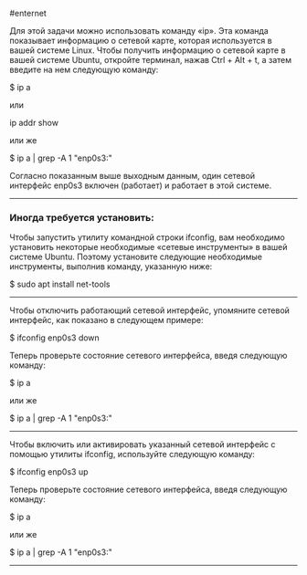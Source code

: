 #enternet

Для этой задачи можно использовать команду «ip». Эта команда показывает информацию о сетевой карте, которая используется в вашей системе Linux. Чтобы получить информацию о сетевой карте в вашей системе Ubuntu, откройте терминал, нажав Ctrl + Alt + t, а затем введите на нем следующую команду:

$ ip a 

или

ip addr show

или же

$ ip a | grep -A 1 "enp0s3:" 

Согласно показанным выше выходным данным, один сетевой интерфейс enp0s3 включен (работает) и работает в этой системе.

----

### Иногда требуется установить:

Чтобы запустить утилиту командной строки ifconfig, вам необходимо установить некоторые необходимые «сетевые инструменты» в вашей системе Ubuntu. Поэтому установите следующие необходимые инструменты, выполнив команду, указанную ниже:

$ sudo apt install net-tools 

---

Чтобы отключить работающий сетевой интерфейс, упомяните сетевой интерфейс, как показано в следующем примере:

$ ifconfig enp0s3 down

Теперь проверьте состояние сетевого интерфейса, введя следующую команду:

$ ip a

или же

$ ip a | grep -A 1 "enp0s3:" 

---

Чтобы включить или активировать указанный сетевой интерфейс с помощью утилиты ifconfig, используйте следующую команду:

$ ifconfig enp0s3 up

Теперь проверьте состояние сетевого интерфейса, введя следующую команду:

$ ip a

или же

$ ip a | grep -A 1 "enp0s3:" 

---



